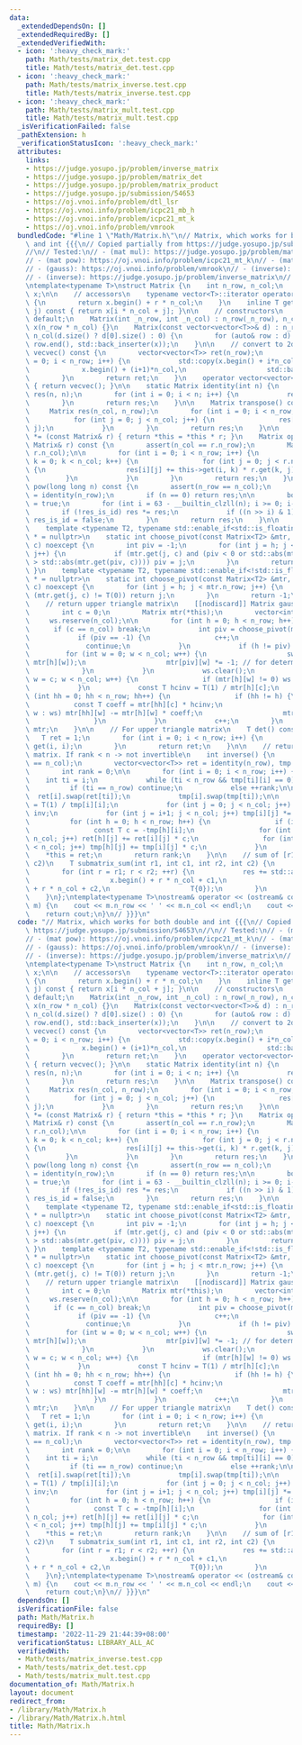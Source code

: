 ```yaml
---
data:
  _extendedDependsOn: []
  _extendedRequiredBy: []
  _extendedVerifiedWith:
  - icon: ':heavy_check_mark:'
    path: Math/tests/matrix_det.test.cpp
    title: Math/tests/matrix_det.test.cpp
  - icon: ':heavy_check_mark:'
    path: Math/tests/matrix_inverse.test.cpp
    title: Math/tests/matrix_inverse.test.cpp
  - icon: ':heavy_check_mark:'
    path: Math/tests/matrix_mult.test.cpp
    title: Math/tests/matrix_mult.test.cpp
  _isVerificationFailed: false
  _pathExtension: h
  _verificationStatusIcon: ':heavy_check_mark:'
  attributes:
    links:
    - https://judge.yosupo.jp/problem/inverse_matrix
    - https://judge.yosupo.jp/problem/matrix_det
    - https://judge.yosupo.jp/problem/matrix_product
    - https://judge.yosupo.jp/submission/54653
    - https://oj.vnoi.info/problem/dtl_lsr
    - https://oj.vnoi.info/problem/icpc21_mb_h
    - https://oj.vnoi.info/problem/icpc21_mt_k
    - https://oj.vnoi.info/problem/vmrook
  bundledCode: "#line 1 \"Math/Matrix.h\"\n// Matrix, which works for both double\
    \ and int {{{\n// Copied partially from https://judge.yosupo.jp/submission/54653\n\
    //\n// Tested:\n// - (mat mul): https://judge.yosupo.jp/problem/matrix_product\n\
    // - (mat pow): https://oj.vnoi.info/problem/icpc21_mt_k\n// - (mat pow): https://oj.vnoi.info/problem/icpc21_mb_h\n\
    // - (gauss): https://oj.vnoi.info/problem/vmrook\n// - (inverse): https://oj.vnoi.info/problem/dtl_lsr\n\
    // - (inverse): https://judge.yosupo.jp/problem/inverse_matrix\n// - (det): https://judge.yosupo.jp/problem/matrix_det\n\
    \ntemplate<typename T>\nstruct Matrix {\n    int n_row, n_col;\n    vector<T>\
    \ x;\n\n    // accessors\n    typename vector<T>::iterator operator [] (int r)\
    \ {\n        return x.begin() + r * n_col;\n    }\n    inline T get(int i, int\
    \ j) const { return x[i * n_col + j]; }\n\n    // constructors\n    Matrix() =\
    \ default;\n    Matrix(int _n_row, int _n_col) : n_row(_n_row), n_col(_n_col),\
    \ x(n_row * n_col) {}\n    Matrix(const vector<vector<T>>& d) : n_row(d.size()),\
    \ n_col(d.size() ? d[0].size() : 0) {\n        for (auto& row : d) std::copy(row.begin(),\
    \ row.end(), std::back_inserter(x));\n    }\n\n    // convert to 2d vec\n    vector<vector<T>>\
    \ vecvec() const {\n        vector<vector<T>> ret(n_row);\n        for (int i\
    \ = 0; i < n_row; i++) {\n            std::copy(x.begin() + i*n_col,\n       \
    \             x.begin() + (i+1)*n_col,\n                    std::back_inserter(ret[i]));\n\
    \        }\n        return ret;\n    }\n    operator vector<vector<T>>() const\
    \ { return vecvec(); }\n\n    static Matrix identity(int n) {\n        Matrix\
    \ res(n, n);\n        for (int i = 0; i < n; i++) {\n            res[i][i] = 1;\n\
    \        }\n        return res;\n    }\n\n    Matrix transpose() const {\n   \
    \     Matrix res(n_col, n_row);\n        for (int i = 0; i < n_row; i++) {\n \
    \           for (int j = 0; j < n_col; j++) {\n                res[j][i] = this->get(i,\
    \ j);\n            }\n        }\n        return res;\n    }\n\n    Matrix& operator\
    \ *= (const Matrix& r) { return *this = *this * r; }\n    Matrix operator * (const\
    \ Matrix& r) const {\n        assert(n_col == r.n_row);\n        Matrix res(n_row,\
    \ r.n_col);\n\n        for (int i = 0; i < n_row; i++) {\n            for (int\
    \ k = 0; k < n_col; k++) {\n                for (int j = 0; j < r.n_col; j++)\
    \ {\n                    res[i][j] += this->get(i, k) * r.get(k, j);\n       \
    \         }\n            }\n        }\n        return res;\n    }\n\n    Matrix\
    \ pow(long long n) const {\n        assert(n_row == n_col);\n        Matrix res\
    \ = identity(n_row);\n        if (n == 0) return res;\n\n        bool res_is_id\
    \ = true;\n        for (int i = 63 - __builtin_clzll(n); i >= 0; i--) {\n    \
    \        if (!res_is_id) res *= res;\n            if ((n >> i) & 1) res *= (*this),\
    \ res_is_id = false;\n        }\n        return res;\n    }\n\n    // Gauss\n\
    \    template <typename T2, typename std::enable_if<std::is_floating_point<T2>::value>::type\
    \ * = nullptr>\n    static int choose_pivot(const Matrix<T2> &mtr, int h, int\
    \ c) noexcept {\n        int piv = -1;\n        for (int j = h; j < mtr.n_row;\
    \ j++) {\n            if (mtr.get(j, c) and (piv < 0 or std::abs(mtr.get(j, c))\
    \ > std::abs(mtr.get(piv, c)))) piv = j;\n        }\n        return piv;\n   \
    \ }\n    template <typename T2, typename std::enable_if<!std::is_floating_point<T2>::value>::type\
    \ * = nullptr>\n    static int choose_pivot(const Matrix<T2> &mtr, int h, int\
    \ c) noexcept {\n        for (int j = h; j < mtr.n_row; j++) {\n            if\
    \ (mtr.get(j, c) != T(0)) return j;\n        }\n        return -1;\n    }\n\n\
    \    // return upper triangle matrix\n    [[nodiscard]] Matrix gauss() const {\n\
    \        int c = 0;\n        Matrix mtr(*this);\n        vector<int> ws;\n   \
    \     ws.reserve(n_col);\n\n        for (int h = 0; h < n_row; h++) {\n      \
    \      if (c == n_col) break;\n            int piv = choose_pivot(mtr, h, c);\n\
    \            if (piv == -1) {\n                c++;\n                h--;\n  \
    \              continue;\n            }\n            if (h != piv) {\n       \
    \         for (int w = 0; w < n_col; w++) {\n                    swap(mtr[piv][w],\
    \ mtr[h][w]);\n                    mtr[piv][w] *= -1; // for determinant\n   \
    \             }\n            }\n            ws.clear();\n            for (int\
    \ w = c; w < n_col; w++) {\n                if (mtr[h][w] != 0) ws.emplace_back(w);\n\
    \            }\n            const T hcinv = T(1) / mtr[h][c];\n            for\
    \ (int hh = 0; hh < n_row; hh++) {\n                if (hh != h) {\n         \
    \           const T coeff = mtr[hh][c] * hcinv;\n                    for (auto\
    \ w : ws) mtr[hh][w] -= mtr[h][w] * coeff;\n                    mtr[hh][c] = 0;\n\
    \                }\n            }\n            c++;\n        }\n        return\
    \ mtr;\n    }\n\n    // For upper triangle matrix\n    T det() const {\n     \
    \   T ret = 1;\n        for (int i = 0; i < n_row; i++) {\n            ret *=\
    \ get(i, i);\n        }\n        return ret;\n    }\n\n    // return rank of inverse\
    \ matrix. If rank < n -> not invertible\n    int inverse() {\n        assert(n_row\
    \ == n_col);\n        vector<vector<T>> ret = identity(n_row), tmp = *this;\n\
    \        int rank = 0;\n\n        for (int i = 0; i < n_row; i++) {\n        \
    \    int ti = i;\n            while (ti < n_row && tmp[ti][i] == 0) ++ti;\n  \
    \          if (ti == n_row) continue;\n            else ++rank;\n\n          \
    \  ret[i].swap(ret[ti]);\n            tmp[i].swap(tmp[ti]);\n\n            T inv\
    \ = T(1) / tmp[i][i];\n            for (int j = 0; j < n_col; j++) ret[i][j] *=\
    \ inv;\n            for (int j = i+1; j < n_col; j++) tmp[i][j] *= inv;\n\n  \
    \          for (int h = 0; h < n_row; h++) {\n                if (i == h) continue;\n\
    \                const T c = -tmp[h][i];\n                for (int j = 0; j <\
    \ n_col; j++) ret[h][j] += ret[i][j] * c;\n                for (int j = i+1; j\
    \ < n_col; j++) tmp[h][j] += tmp[i][j] * c;\n            }\n        }\n\n    \
    \    *this = ret;\n        return rank;\n    }\n\n    // sum of [r1, r2) x [c1,\
    \ c2)\n    T submatrix_sum(int r1, int c1, int r2, int c2) {\n        T res {0};\n\
    \        for (int r = r1; r < r2; ++r) {\n            res += std::accumulate(\n\
    \                    x.begin() + r * n_col + c1,\n                    x.begin()\
    \ + r * n_col + c2,\n                    T{0});\n        }\n        return res;\n\
    \    }\n};\ntemplate<typename T>\nostream& operator << (ostream& cout, const Matrix<T>&\
    \ m) {\n    cout << m.n_row << ' ' << m.n_col << endl;\n    cout << m.x << endl;\n\
    \    return cout;\n}\n// }}}\n"
  code: "// Matrix, which works for both double and int {{{\n// Copied partially from\
    \ https://judge.yosupo.jp/submission/54653\n//\n// Tested:\n// - (mat mul): https://judge.yosupo.jp/problem/matrix_product\n\
    // - (mat pow): https://oj.vnoi.info/problem/icpc21_mt_k\n// - (mat pow): https://oj.vnoi.info/problem/icpc21_mb_h\n\
    // - (gauss): https://oj.vnoi.info/problem/vmrook\n// - (inverse): https://oj.vnoi.info/problem/dtl_lsr\n\
    // - (inverse): https://judge.yosupo.jp/problem/inverse_matrix\n// - (det): https://judge.yosupo.jp/problem/matrix_det\n\
    \ntemplate<typename T>\nstruct Matrix {\n    int n_row, n_col;\n    vector<T>\
    \ x;\n\n    // accessors\n    typename vector<T>::iterator operator [] (int r)\
    \ {\n        return x.begin() + r * n_col;\n    }\n    inline T get(int i, int\
    \ j) const { return x[i * n_col + j]; }\n\n    // constructors\n    Matrix() =\
    \ default;\n    Matrix(int _n_row, int _n_col) : n_row(_n_row), n_col(_n_col),\
    \ x(n_row * n_col) {}\n    Matrix(const vector<vector<T>>& d) : n_row(d.size()),\
    \ n_col(d.size() ? d[0].size() : 0) {\n        for (auto& row : d) std::copy(row.begin(),\
    \ row.end(), std::back_inserter(x));\n    }\n\n    // convert to 2d vec\n    vector<vector<T>>\
    \ vecvec() const {\n        vector<vector<T>> ret(n_row);\n        for (int i\
    \ = 0; i < n_row; i++) {\n            std::copy(x.begin() + i*n_col,\n       \
    \             x.begin() + (i+1)*n_col,\n                    std::back_inserter(ret[i]));\n\
    \        }\n        return ret;\n    }\n    operator vector<vector<T>>() const\
    \ { return vecvec(); }\n\n    static Matrix identity(int n) {\n        Matrix\
    \ res(n, n);\n        for (int i = 0; i < n; i++) {\n            res[i][i] = 1;\n\
    \        }\n        return res;\n    }\n\n    Matrix transpose() const {\n   \
    \     Matrix res(n_col, n_row);\n        for (int i = 0; i < n_row; i++) {\n \
    \           for (int j = 0; j < n_col; j++) {\n                res[j][i] = this->get(i,\
    \ j);\n            }\n        }\n        return res;\n    }\n\n    Matrix& operator\
    \ *= (const Matrix& r) { return *this = *this * r; }\n    Matrix operator * (const\
    \ Matrix& r) const {\n        assert(n_col == r.n_row);\n        Matrix res(n_row,\
    \ r.n_col);\n\n        for (int i = 0; i < n_row; i++) {\n            for (int\
    \ k = 0; k < n_col; k++) {\n                for (int j = 0; j < r.n_col; j++)\
    \ {\n                    res[i][j] += this->get(i, k) * r.get(k, j);\n       \
    \         }\n            }\n        }\n        return res;\n    }\n\n    Matrix\
    \ pow(long long n) const {\n        assert(n_row == n_col);\n        Matrix res\
    \ = identity(n_row);\n        if (n == 0) return res;\n\n        bool res_is_id\
    \ = true;\n        for (int i = 63 - __builtin_clzll(n); i >= 0; i--) {\n    \
    \        if (!res_is_id) res *= res;\n            if ((n >> i) & 1) res *= (*this),\
    \ res_is_id = false;\n        }\n        return res;\n    }\n\n    // Gauss\n\
    \    template <typename T2, typename std::enable_if<std::is_floating_point<T2>::value>::type\
    \ * = nullptr>\n    static int choose_pivot(const Matrix<T2> &mtr, int h, int\
    \ c) noexcept {\n        int piv = -1;\n        for (int j = h; j < mtr.n_row;\
    \ j++) {\n            if (mtr.get(j, c) and (piv < 0 or std::abs(mtr.get(j, c))\
    \ > std::abs(mtr.get(piv, c)))) piv = j;\n        }\n        return piv;\n   \
    \ }\n    template <typename T2, typename std::enable_if<!std::is_floating_point<T2>::value>::type\
    \ * = nullptr>\n    static int choose_pivot(const Matrix<T2> &mtr, int h, int\
    \ c) noexcept {\n        for (int j = h; j < mtr.n_row; j++) {\n            if\
    \ (mtr.get(j, c) != T(0)) return j;\n        }\n        return -1;\n    }\n\n\
    \    // return upper triangle matrix\n    [[nodiscard]] Matrix gauss() const {\n\
    \        int c = 0;\n        Matrix mtr(*this);\n        vector<int> ws;\n   \
    \     ws.reserve(n_col);\n\n        for (int h = 0; h < n_row; h++) {\n      \
    \      if (c == n_col) break;\n            int piv = choose_pivot(mtr, h, c);\n\
    \            if (piv == -1) {\n                c++;\n                h--;\n  \
    \              continue;\n            }\n            if (h != piv) {\n       \
    \         for (int w = 0; w < n_col; w++) {\n                    swap(mtr[piv][w],\
    \ mtr[h][w]);\n                    mtr[piv][w] *= -1; // for determinant\n   \
    \             }\n            }\n            ws.clear();\n            for (int\
    \ w = c; w < n_col; w++) {\n                if (mtr[h][w] != 0) ws.emplace_back(w);\n\
    \            }\n            const T hcinv = T(1) / mtr[h][c];\n            for\
    \ (int hh = 0; hh < n_row; hh++) {\n                if (hh != h) {\n         \
    \           const T coeff = mtr[hh][c] * hcinv;\n                    for (auto\
    \ w : ws) mtr[hh][w] -= mtr[h][w] * coeff;\n                    mtr[hh][c] = 0;\n\
    \                }\n            }\n            c++;\n        }\n        return\
    \ mtr;\n    }\n\n    // For upper triangle matrix\n    T det() const {\n     \
    \   T ret = 1;\n        for (int i = 0; i < n_row; i++) {\n            ret *=\
    \ get(i, i);\n        }\n        return ret;\n    }\n\n    // return rank of inverse\
    \ matrix. If rank < n -> not invertible\n    int inverse() {\n        assert(n_row\
    \ == n_col);\n        vector<vector<T>> ret = identity(n_row), tmp = *this;\n\
    \        int rank = 0;\n\n        for (int i = 0; i < n_row; i++) {\n        \
    \    int ti = i;\n            while (ti < n_row && tmp[ti][i] == 0) ++ti;\n  \
    \          if (ti == n_row) continue;\n            else ++rank;\n\n          \
    \  ret[i].swap(ret[ti]);\n            tmp[i].swap(tmp[ti]);\n\n            T inv\
    \ = T(1) / tmp[i][i];\n            for (int j = 0; j < n_col; j++) ret[i][j] *=\
    \ inv;\n            for (int j = i+1; j < n_col; j++) tmp[i][j] *= inv;\n\n  \
    \          for (int h = 0; h < n_row; h++) {\n                if (i == h) continue;\n\
    \                const T c = -tmp[h][i];\n                for (int j = 0; j <\
    \ n_col; j++) ret[h][j] += ret[i][j] * c;\n                for (int j = i+1; j\
    \ < n_col; j++) tmp[h][j] += tmp[i][j] * c;\n            }\n        }\n\n    \
    \    *this = ret;\n        return rank;\n    }\n\n    // sum of [r1, r2) x [c1,\
    \ c2)\n    T submatrix_sum(int r1, int c1, int r2, int c2) {\n        T res {0};\n\
    \        for (int r = r1; r < r2; ++r) {\n            res += std::accumulate(\n\
    \                    x.begin() + r * n_col + c1,\n                    x.begin()\
    \ + r * n_col + c2,\n                    T{0});\n        }\n        return res;\n\
    \    }\n};\ntemplate<typename T>\nostream& operator << (ostream& cout, const Matrix<T>&\
    \ m) {\n    cout << m.n_row << ' ' << m.n_col << endl;\n    cout << m.x << endl;\n\
    \    return cout;\n}\n// }}}\n"
  dependsOn: []
  isVerificationFile: false
  path: Math/Matrix.h
  requiredBy: []
  timestamp: '2022-11-29 21:44:39+08:00'
  verificationStatus: LIBRARY_ALL_AC
  verifiedWith:
  - Math/tests/matrix_inverse.test.cpp
  - Math/tests/matrix_det.test.cpp
  - Math/tests/matrix_mult.test.cpp
documentation_of: Math/Matrix.h
layout: document
redirect_from:
- /library/Math/Matrix.h
- /library/Math/Matrix.h.html
title: Math/Matrix.h
---
```

